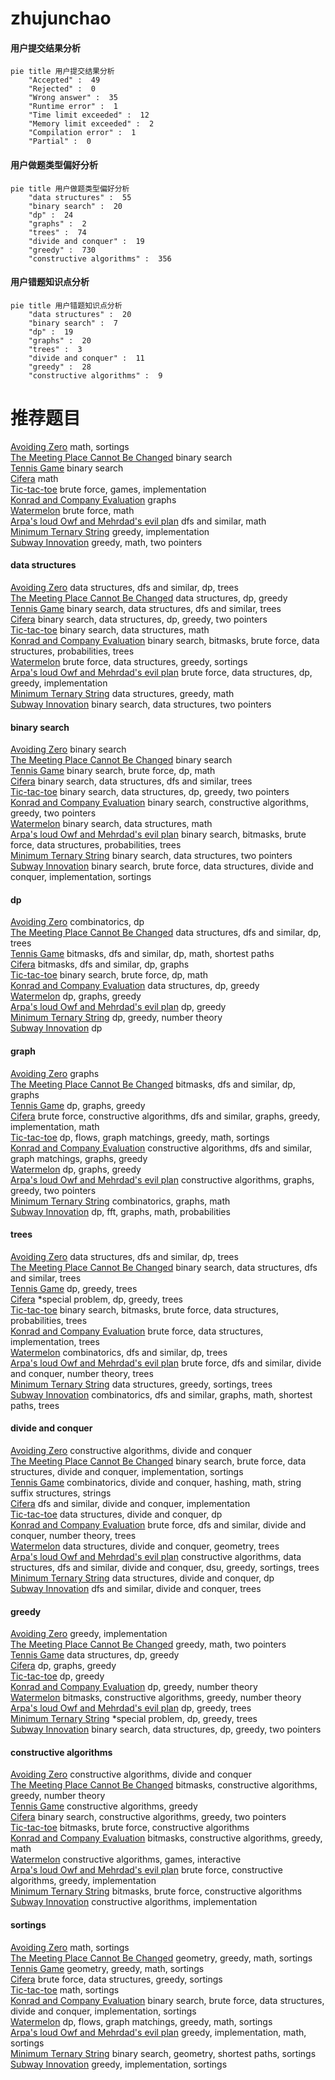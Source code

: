 # zhujunchao
<!-- tabs:start -->
#### **用户提交结果分析**

```mermaid
pie title 用户提交结果分析
    "Accepted" :  49
    "Rejected" :  0
    "Wrong answer" :  35
    "Runtime error" :  1
    "Time limit exceeded" :  12
    "Memory limit exceeded" :  2
    "Compilation error" :  1
    "Partial" :  0
```
#### **用户做题类型偏好分析**

```mermaid
pie title 用户做题类型偏好分析
    "data structures" :  55
    "binary search" :  20
    "dp" :  24
    "graphs" :  2
    "trees" :  74
    "divide and conquer" :  19
    "greedy" :  730
    "constructive algorithms" :  356
```
#### **用户错题知识点分析**

```mermaid
pie title 用户错题知识点分析
    "data structures" :  20
    "binary search" :  7
    "dp" :  19
    "graphs" :  20
    "trees" :  3
    "divide and conquer" :  11
    "greedy" :  28
    "constructive algorithms" :  9
```
<!-- tabs:end -->
# 推荐题目
[Avoiding Zero](http://codeforces.com/problemset/problem/1427/A)		math,
                        sortings		  
[The Meeting Place Cannot Be Changed](http://codeforces.com/problemset/problem/780/B)		binary search		  
[Tennis Game](https://codeforces.com/contest/497/problem/B)		binary search		  
[Cifera](http://codeforces.com/problemset/problem/114/A)		math		  
[Tic-tac-toe](http://codeforces.com/problemset/problem/3/C)		brute force,
                        games,
                        implementation		  
[Konrad and Company Evaluation](http://codeforces.com/problemset/problem/1210/D)		graphs		  
[Watermelon](http://codeforces.com/problemset/problem/4/A)		brute force,
                        math		  
[Arpa's loud Owf and Mehrdad's evil plan](http://codeforces.com/problemset/problem/741/A)		dfs and similar,
                        math		  
[Minimum Ternary String](http://codeforces.com/problemset/problem/1009/B)		greedy,
                        implementation		  
[Subway Innovation](http://codeforces.com/problemset/problem/371/E)		greedy,
                        math,
                        two pointers		  
<!-- tabs:start -->
#### **data structures**
[Avoiding Zero](https://codeforces.com/contest/686/problem/D)		data structures,
                        dfs and similar,
                        dp,
                        trees		  
[The Meeting Place Cannot Be Changed](https://codeforces.com/contest/956/problem/C)		data structures,
                        dp,
                        greedy		  
[Tennis Game](http://codeforces.com/problemset/problem/208/E)		binary search,
                        data structures,
                        dfs and similar,
                        trees		  
[Cifera](http://codeforces.com/problemset/problem/1492/C)		binary search,
                        data structures,
                        dp,
                        greedy,
                        two pointers		  
[Tic-tac-toe](http://codeforces.com/problemset/problem/1490/G)		binary search,
                        data structures,
                        math		  
[Konrad and Company Evaluation](http://codeforces.com/problemset/problem/1479/D)		binary search,
                        bitmasks,
                        brute force,
                        data structures,
                        probabilities,
                        trees		  
[Watermelon](http://codeforces.com/problemset/problem/1497/A)		brute force,
                        data structures,
                        greedy,
                        sortings		  
[Arpa's loud Owf and Mehrdad's evil plan](http://codeforces.com/problemset/problem/1491/C)		brute force,
                        data structures,
                        dp,
                        greedy,
                        implementation		  
[Minimum Ternary String](http://codeforces.com/problemset/problem/1492/B)		data structures,
                        greedy,
                        math		  
[Subway Innovation](http://codeforces.com/problemset/problem/1436/E)		binary search,
                        data structures,
                        two pointers		  
#### **binary search**
[Avoiding Zero](http://codeforces.com/problemset/problem/780/B)		binary search		  
[The Meeting Place Cannot Be Changed](https://codeforces.com/contest/497/problem/B)		binary search		  
[Tennis Game](http://codeforces.com/problemset/problem/1345/B)		binary search,
                        brute force,
                        dp,
                        math		  
[Cifera](http://codeforces.com/problemset/problem/208/E)		binary search,
                        data structures,
                        dfs and similar,
                        trees		  
[Tic-tac-toe](http://codeforces.com/problemset/problem/1492/C)		binary search,
                        data structures,
                        dp,
                        greedy,
                        two pointers		  
[Konrad and Company Evaluation](http://codeforces.com/problemset/problem/1463/D)		binary search,
                        constructive algorithms,
                        greedy,
                        two pointers		  
[Watermelon](http://codeforces.com/problemset/problem/1490/G)		binary search,
                        data structures,
                        math		  
[Arpa's loud Owf and Mehrdad's evil plan](http://codeforces.com/problemset/problem/1479/D)		binary search,
                        bitmasks,
                        brute force,
                        data structures,
                        probabilities,
                        trees		  
[Minimum Ternary String](http://codeforces.com/problemset/problem/1436/E)		binary search,
                        data structures,
                        two pointers		  
[Subway Innovation](http://codeforces.com/problemset/problem/1461/D)		binary search,
                        brute force,
                        data structures,
                        divide and conquer,
                        implementation,
                        sortings		  
#### **dp**
[Avoiding Zero](http://codeforces.com/problemset/problem/128/C)		combinatorics,
                        dp		  
[The Meeting Place Cannot Be Changed](https://codeforces.com/contest/686/problem/D)		data structures,
                        dfs and similar,
                        dp,
                        trees		  
[Tennis Game](http://codeforces.com/problemset/problem/1392/G)		bitmasks,
                        dfs and similar,
                        dp,
                        math,
                        shortest paths		  
[Cifera](https://codeforces.com/contest/1243/problem/E)		bitmasks,
                        dfs and similar,
                        dp,
                        graphs		  
[Tic-tac-toe](http://codeforces.com/problemset/problem/1345/B)		binary search,
                        brute force,
                        dp,
                        math		  
[Konrad and Company Evaluation](https://codeforces.com/contest/956/problem/C)		data structures,
                        dp,
                        greedy		  
[Watermelon](http://codeforces.com/problemset/problem/1476/C)		dp,
                        graphs,
                        greedy		  
[Arpa's loud Owf and Mehrdad's evil plan](http://codeforces.com/problemset/problem/1283/E)		dp,
                        greedy		  
[Minimum Ternary String](http://codeforces.com/problemset/problem/1005/D)		dp,
                        greedy,
                        number theory		  
[Subway Innovation](http://codeforces.com/problemset/problem/729/F)		dp		  
#### **graph**
[Avoiding Zero](http://codeforces.com/problemset/problem/1210/D)		graphs		  
[The Meeting Place Cannot Be Changed](https://codeforces.com/contest/1243/problem/E)		bitmasks,
                        dfs and similar,
                        dp,
                        graphs		  
[Tennis Game](http://codeforces.com/problemset/problem/1476/C)		dp,
                        graphs,
                        greedy		  
[Cifera](http://codeforces.com/problemset/problem/1487/C)		brute force,
                        constructive algorithms,
                        dfs and similar,
                        graphs,
                        greedy,
                        implementation,
                        math		  
[Tic-tac-toe](http://codeforces.com/problemset/problem/1437/C)		dp,
                        flows,
                        graph matchings,
                        greedy,
                        math,
                        sortings		  
[Konrad and Company Evaluation](http://codeforces.com/problemset/problem/1470/D)		constructive algorithms,
                        dfs and similar,
                        graph matchings,
                        graphs,
                        greedy		  
[Watermelon](http://codeforces.com/problemset/problem/1476/C)		dp,
                        graphs,
                        greedy		  
[Arpa's loud Owf and Mehrdad's evil plan](http://codeforces.com/problemset/problem/1304/D)		constructive algorithms,
                        graphs,
                        greedy,
                        two pointers		  
[Minimum Ternary String](http://codeforces.com/problemset/problem/1475/C)		combinatorics,
                        graphs,
                        math		  
[Subway Innovation](http://codeforces.com/problemset/problem/553/E)		dp,
                        fft,
                        graphs,
                        math,
                        probabilities		  
#### **trees**
[Avoiding Zero](https://codeforces.com/contest/686/problem/D)		data structures,
                        dfs and similar,
                        dp,
                        trees		  
[The Meeting Place Cannot Be Changed](http://codeforces.com/problemset/problem/208/E)		binary search,
                        data structures,
                        dfs and similar,
                        trees		  
[Tennis Game](http://codeforces.com/problemset/problem/1481/F)		dp,
                        greedy,
                        trees		  
[Cifera](http://codeforces.com/problemset/problem/1387/B1)		*special problem,
                        dp,
                        greedy,
                        trees		  
[Tic-tac-toe](http://codeforces.com/problemset/problem/1479/D)		binary search,
                        bitmasks,
                        brute force,
                        data structures,
                        probabilities,
                        trees		  
[Konrad and Company Evaluation](http://codeforces.com/problemset/problem/1511/C)		brute force,
                        data structures,
                        implementation,
                        trees		  
[Watermelon](http://codeforces.com/problemset/problem/1499/F)		combinatorics,
                        dfs and similar,
                        dp,
                        trees		  
[Arpa's loud Owf and Mehrdad's evil plan](http://codeforces.com/problemset/problem/1491/E)		brute force,
                        dfs and similar,
                        divide and conquer,
                        number theory,
                        trees		  
[Minimum Ternary String](http://codeforces.com/problemset/problem/1466/D)		data structures,
                        greedy,
                        sortings,
                        trees		  
[Subway Innovation](http://codeforces.com/problemset/problem/1495/D)		combinatorics,
                        dfs and similar,
                        graphs,
                        math,
                        shortest paths,
                        trees		  
#### **divide and conquer**
[Avoiding Zero](http://codeforces.com/problemset/problem/1375/H)		constructive algorithms,
                        divide and conquer		  
[The Meeting Place Cannot Be Changed](http://codeforces.com/problemset/problem/1461/D)		binary search,
                        brute force,
                        data structures,
                        divide and conquer,
                        implementation,
                        sortings		  
[Tennis Game](http://codeforces.com/problemset/problem/1466/G)		combinatorics,
                        divide and conquer,
                        hashing,
                        math,
                        string suffix structures,
                        strings		  
[Cifera](http://codeforces.com/problemset/problem/1490/D)		dfs and similar,
                        divide and conquer,
                        implementation		  
[Tic-tac-toe](https://codeforces.com/contest/1483/problem/C)		data structures,
                        divide and conquer,
                        dp		  
[Konrad and Company Evaluation](http://codeforces.com/problemset/problem/1491/E)		brute force,
                        dfs and similar,
                        divide and conquer,
                        number theory,
                        trees		  
[Watermelon](http://codeforces.com/problemset/problem/1303/G)		data structures,
                        divide and conquer,
                        geometry,
                        trees		  
[Arpa's loud Owf and Mehrdad's evil plan](http://codeforces.com/problemset/problem/1494/D)		constructive algorithms,
                        data structures,
                        dfs and similar,
                        divide and conquer,
                        dsu,
                        greedy,
                        sortings,
                        trees		  
[Minimum Ternary String](http://codeforces.com/problemset/problem/1482/E)		data structures,
                        divide and conquer,
                        dp		  
[Subway Innovation](http://codeforces.com/problemset/problem/566/C)		dfs and similar,
                        divide and conquer,
                        trees		  
#### **greedy**
[Avoiding Zero](http://codeforces.com/problemset/problem/1009/B)		greedy,
                        implementation		  
[The Meeting Place Cannot Be Changed](http://codeforces.com/problemset/problem/371/E)		greedy,
                        math,
                        two pointers		  
[Tennis Game](https://codeforces.com/contest/956/problem/C)		data structures,
                        dp,
                        greedy		  
[Cifera](http://codeforces.com/problemset/problem/1476/C)		dp,
                        graphs,
                        greedy		  
[Tic-tac-toe](http://codeforces.com/problemset/problem/1283/E)		dp,
                        greedy		  
[Konrad and Company Evaluation](http://codeforces.com/problemset/problem/1005/D)		dp,
                        greedy,
                        number theory		  
[Watermelon](http://codeforces.com/problemset/problem/1325/D)		bitmasks,
                        constructive algorithms,
                        greedy,
                        number theory		  
[Arpa's loud Owf and Mehrdad's evil plan](http://codeforces.com/problemset/problem/1481/F)		dp,
                        greedy,
                        trees		  
[Minimum Ternary String](http://codeforces.com/problemset/problem/1387/B1)		*special problem,
                        dp,
                        greedy,
                        trees		  
[Subway Innovation](http://codeforces.com/problemset/problem/1492/C)		binary search,
                        data structures,
                        dp,
                        greedy,
                        two pointers		  
#### **constructive algorithms**
[Avoiding Zero](http://codeforces.com/problemset/problem/1375/H)		constructive algorithms,
                        divide and conquer		  
[The Meeting Place Cannot Be Changed](http://codeforces.com/problemset/problem/1325/D)		bitmasks,
                        constructive algorithms,
                        greedy,
                        number theory		  
[Tennis Game](http://codeforces.com/problemset/problem/1493/A)		constructive algorithms,
                        greedy		  
[Cifera](http://codeforces.com/problemset/problem/1463/D)		binary search,
                        constructive algorithms,
                        greedy,
                        two pointers		  
[Tic-tac-toe](https://codeforces.com/contest/1456/problem/B)		bitmasks,
                        brute force,
                        constructive algorithms		  
[Konrad and Company Evaluation](http://codeforces.com/problemset/problem/1492/D)		bitmasks,
                        constructive algorithms,
                        greedy,
                        math		  
[Watermelon](https://codeforces.com/contest/1504/problem/D)		constructive algorithms,
                        games,
                        interactive		  
[Arpa's loud Owf and Mehrdad's evil plan](https://codeforces.com/contest/1483/problem/A)		brute force,
                        constructive algorithms,
                        greedy,
                        implementation		  
[Minimum Ternary String](https://codeforces.com/contest/1457/problem/D)		bitmasks,
                        brute force,
                        constructive algorithms		  
[Subway Innovation](http://codeforces.com/problemset/problem/1513/A)		constructive algorithms,
                        implementation		  
#### **sortings**
[Avoiding Zero](http://codeforces.com/problemset/problem/1427/A)		math,
                        sortings		  
[The Meeting Place Cannot Be Changed](https://codeforces.com/contest/1496/problem/C)		geometry,
                        greedy,
                        math,
                        sortings		  
[Tennis Game](http://codeforces.com/problemset/problem/1495/A)		geometry,
                        greedy,
                        math,
                        sortings		  
[Cifera](http://codeforces.com/problemset/problem/1497/A)		brute force,
                        data structures,
                        greedy,
                        sortings		  
[Tic-tac-toe](http://codeforces.com/problemset/problem/1427/A)		math,
                        sortings		  
[Konrad and Company Evaluation](http://codeforces.com/problemset/problem/1461/D)		binary search,
                        brute force,
                        data structures,
                        divide and conquer,
                        implementation,
                        sortings		  
[Watermelon](http://codeforces.com/problemset/problem/1437/C)		dp,
                        flows,
                        graph matchings,
                        greedy,
                        math,
                        sortings		  
[Arpa's loud Owf and Mehrdad's evil plan](http://codeforces.com/problemset/problem/1473/A)		greedy,
                        implementation,
                        math,
                        sortings		  
[Minimum Ternary String](http://codeforces.com/problemset/problem/1486/B)		binary search,
                        geometry,
                        shortest paths,
                        sortings		  
[Subway Innovation](http://codeforces.com/problemset/problem/1480/B)		greedy,
                        implementation,
                        sortings		  
<!-- tabs:end -->
